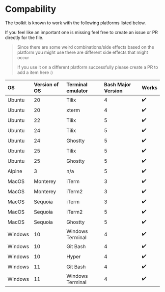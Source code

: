 Compability
===

The toolkit is known to work with the following platforms listed below.

If you feel like an important one is missing feel free to create an issue or PR directly for the file.

> Since there are some weird combinations/side effects based on the platform you might use there are different side
> effects that might occur
>
> If you use it on a different platform successfully please create a PR to add a item here :)

| OS      | Version of OS | Terminal emulator | Bash Major Version | Works 
|:--------|:--------------|:------------------|:-------------------|:------
| Ubuntu  | 20            | Tilix             | 4                  | ✔️    
| Ubuntu  | 20            | xterm             | 4                  | ✔️    
| Ubuntu  | 22            | Tilix             | 5                  | ✔️    
| Ubuntu  | 24            | Tilix             | 5                  | ✔️   
| Ubuntu  | 24            | Ghostty           | 5                  | ✔️  
| Ubuntu  | 25            | Tilix             | 5                  | ✔️   
| Ubuntu  | 25            | Ghostty           | 5                  | ✔️  
| Alpine  | 3             | n/a               | 5                  | ✔️    
| MacOS   | Monterey      | iTerm             | 3                  | ✔️    
| MacOS   | Monterey      | iTerm2            | 3                  | ✔️  
| MacOS   | Sequoia       | iTerm             | 3                  | ✔️    
| MacOS   | Sequoia       | iTerm2            | 5                  | ✔️ 
| MacOS   | Sequoia       | Ghostty           | 5                  | ✔️ 
| Windows | 10            | Windows Terminal  | 4                  | ✔️    
| Windows | 10            | Git Bash          | 4                  | ✔️    
| Windows | 10            | Hyper             | 4                  | ✔️    
| Windows | 11            | Git Bash          | 4                  | ✔️
| Windows | 11            | Windows Terminal  | 4                  | ✔️
